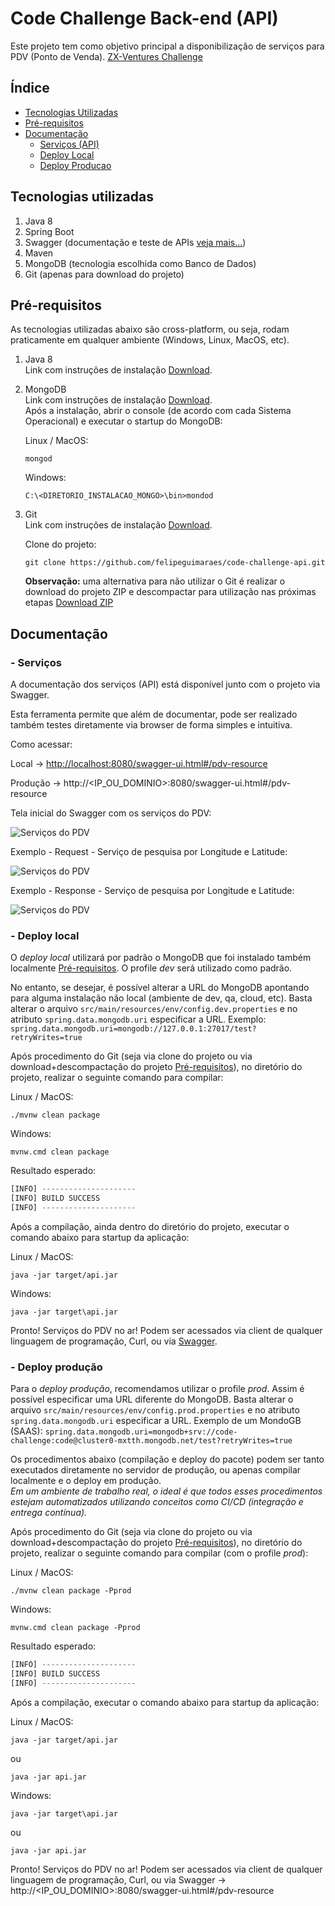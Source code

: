 # Code Challenge Back-end (API)
Este projeto tem como objetivo principal a disponibilização de serviços para PDV (Ponto de Venda). [ZX-Ventures Challenge](https://github.com/ZXVentures/code-challenge)


## Índice

* [Tecnologias Utilizadas](#tecnologias-utilizadas)
* [Pré-requisitos](#pré-requisitos)
* [Documentação](#documentação)
  - [Serviços (API)](#serviços)
  - [Deploy Local](#deploy-local)
  - [Deploy Producao](#deploy-produção)


## Tecnologias utilizadas
1. Java 8
2. Spring Boot 
3. Swagger (documentação e teste de APIs [veja mais...](https://swagger.io/))
4. Maven
5. MongoDB (tecnologia escolhida como Banco de Dados)
6. Git (apenas para download do projeto)

## Pré-requisitos

As tecnologias utilizadas abaixo são cross-platform, ou seja, rodam praticamente em qualquer ambiente (Windows, Linux, MacOS, etc).  

1. Java 8  
  Link com instruções de instalação [Download](https://www.oracle.com/technetwork/java/javase/downloads/jdk8-downloads-2133151.html).  

2. MongoDB  
  Link com instruções de instalação [Download](https://docs.mongodb.com/manual/installation/).  
  Após a instalação, abrir o console (de acordo com cada Sistema Operacional) e executar o startup do MongoDB:  

	Linux / MacOS:
	```
	mongod
	```
	
	Windows:
	```
	C:\<DIRETORIO_INSTALACAO_MONGO>\bin>mondod
	```

3. Git  
  Link com instruções de instalação [Download](https://git-scm.com/book/en/v2/Getting-Started-Installing-Git).  
	
	Clone do projeto:  
	```
	git clone https://github.com/felipeguimaraes/code-challenge-api.git
	```
	  
	  **Observação:** uma alternativa para não utilizar o Git é realizar o download do projeto ZIP e descompactar para utilização nas próximas etapas [Download ZIP](https://github.com/felipeguimaraes/code-challenge-api/archive/master.zip)



## Documentação


### - Serviços

A documentação dos serviços (API) está disponível junto com o projeto via Swagger.  

Esta ferramenta permite que além de documentar, pode ser realizado também testes diretamente via browser de forma simples e intuitiva.  

Como acessar:  

Local -> [http://localhost:8080/swagger-ui.html#/pdv-resource](http://localhost:8080/swagger-ui.html#/pdv-resource)  

Produção -> http://<IP_OU_DOMINIO>:8080/swagger-ui.html#/pdv-resource  


Tela inicial do Swagger com os serviços do PDV:  

![Serviços do PDV](files/images/swagger.png)  



Exemplo - Request - Serviço de pesquisa por Longitude e Latitude:  

![Serviços do PDV](files/images/pdv-search-request.png)  


Exemplo - Response - Serviço de pesquisa por Longitude e Latitude:  

![Serviços do PDV](files/images/pdv-search-response.png)  



### - Deploy local
O *deploy local* utilizará por padrão o MongoDB que foi instalado também localmente [Pré-requisitos](#pré-requisitos). O profile *dev* será utilizado como padrão.

No entanto, se desejar, é possível alterar a URL do MongoDB apontando para alguma instalação não local (ambiente de dev, qa, cloud, etc). Basta alterar o arquivo `src/main/resources/env/config.dev.properties` e no atributo `spring.data.mongodb.uri` especificar a URL. Exemplo: `spring.data.mongodb.uri=mongodb://127.0.0.1:27017/test?retryWrites=true`  

Após procedimento do Git (seja via clone do projeto ou via download+descompactação do projeto [Pré-requisitos](#pré-requisitos)), no diretório do projeto, realizar o seguinte comando para compilar:

Linux / MacOS:
```
./mvnw clean package
```

Windows:
```
mvnw.cmd clean package
```

Resultado esperado:
```javascript
[INFO] ---------------------
[INFO] BUILD SUCCESS
[INFO] ---------------------
```

Após a compilação, ainda dentro do diretório do projeto, executar o comando abaixo para startup da aplicação:


Linux / MacOS:
```
java -jar target/api.jar
```

Windows:
```
java -jar target\api.jar
```

Pronto! Serviços do PDV no ar! Podem ser acessados via client de qualquer linguagem de programação, Curl, ou via [Swagger](http://localhost:8080/swagger-ui.html#/pdv-resource).

### - Deploy produção

Para o *deploy produção*, recomendamos utilizar o profile *prod*. Assim é possível especificar uma URL diferente do MongoDB. Basta alterar o arquivo `src/main/resources/env/config.prod.properties` e no atributo `spring.data.mongodb.uri` especificar a URL. Exemplo de um MondoGB (SAAS): `spring.data.mongodb.uri=mongodb+srv://code-challenge:code@cluster0-mxtth.mongodb.net/test?retryWrites=true`  

Os procedimentos abaixo (compilação e deploy do pacote) podem ser tanto executados diretamente no servidor de produção, ou apenas compilar localmente e o deploy em produção.   
*Em um ambiente de trabalho real, o ideal é que todos esses procedimentos estejam automatizados utilizando conceitos como CI/CD (integração e entrega contínua).*

Após procedimento do Git (seja via clone do projeto ou via download+descompactação do projeto [Pré-requisitos](#pré-requisitos)), no diretório do projeto, realizar o seguinte comando para compilar (com o profile *prod*):

Linux / MacOS:
```
./mvnw clean package -Pprod
```

Windows:
```
mvnw.cmd clean package -Pprod
```

Resultado esperado:
```javascript
[INFO] ---------------------
[INFO] BUILD SUCCESS
[INFO] ---------------------
```

Após a compilação, executar o comando abaixo para startup da aplicação:


Linux / MacOS:
```
java -jar target/api.jar
```
ou
```
java -jar api.jar
```

Windows:
```
java -jar target\api.jar
```
ou
```
java -jar api.jar
```

Pronto! Serviços do PDV no ar! Podem ser acessados via client de qualquer linguagem de programação, Curl, ou via Swagger -> http://<IP_OU_DOMINIO>:8080/swagger-ui.html#/pdv-resource  


